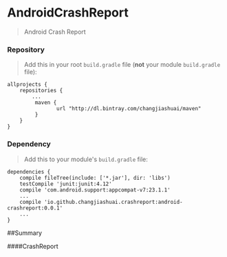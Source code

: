 # AndroidCrashReport
>Android Crash Report

### Repository

>Add this in your root `build.gradle` file (**not** your module `build.gradle` file):

``` Gradle
allprojects {
	repositories {
		...
		 maven {
                url "http://dl.bintray.com/changjiashuai/maven"
         }
	}
}
```

### Dependency

>Add this to your module's `build.gradle` file:

```Gradle
dependencies {
    compile fileTree(include: ['*.jar'], dir: 'libs')
    testCompile 'junit:junit:4.12'
    compile 'com.android.support:appcompat-v7:23.1.1'
    ...
    compile 'io.github.changjiashuai.crashreport:android-crashreport:0.0.1'
    ...
}
```


##Summary

####CrashReport
